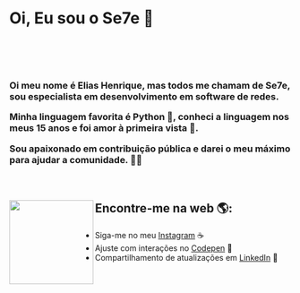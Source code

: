 # Oi, Eu sou o Se7e  🔮

<br>
<br>
<br>

<h3>
<p>Oi meu nome é Elias Henrique, mas todos me chamam de Se7e, sou especialista em desenvolvimento em software de redes.

<p>Minha linguagem favorita é Python 🐍, conheci a linguagem nos meus 15 anos e foi amor à primeira vista 💚.

<p>Sou apaixonado em contribuição pública e darei o meu máximo para ajudar a comunidade. 🕺💫

</h3>

<br>

## Encontre-me na web 🌎:<img align="left" width="150" height="150" src="https://user-images.githubusercontent.com/55928280/156580088-ea581c0e-607e-43f1-ab67-f3401902640e.png"></a>
- Siga-me no meu  <a href="https://www.instagram.com/__eliashenrique/">Instagram</a> ☕
- Ajuste com interações no <a href="https://codepen.io/elias-henrique"> Codepen</a> 🏓
- Compartilhamento de atualizações em <a href="https://www.linkedin.com/in/elias-henrique-moreira-167381194/">LinkedIn</a> 💼




